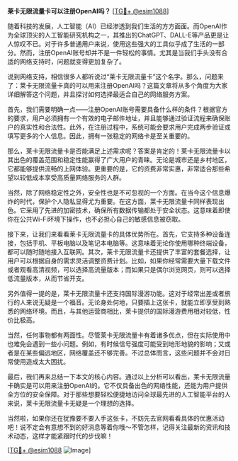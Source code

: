 **莱卡无限流量卡可以注册OpenAI吗？** [[TG💪+ @esim1088](https://t.me/s/esim1088)]

随着科技的发展，人工智能（AI）已经渗透到我们生活的方方面面。而OpenAI作为全球顶尖的人工智能研究机构之一，其推出的ChatGPT、DALL-E等产品更是让人惊叹不已。对于许多普通用户来说，使用这些强大的工具似乎成了生活的一部分。然而，注册OpenAI账号却并不是一件轻松的事情。尤其是当我们手头没有合适的网络支持时，问题就变得更加复杂了。

说到网络支持，相信很多人都听说过“莱卡无限流量卡”这个名字。那么，问题来了：莱卡无限流量卡真的可以用来注册OpenAI吗？这篇文章将从多个角度为大家详细解答这个问题，并且探讨如何选择最适合自己的网络服务方案。

首先，我们需要明确一点——注册OpenAI账号需要具备什么样的条件？根据官方的要求，用户必须拥有一个有效的电子邮件地址，并且能够通过验证流程来确保账户的真实性和合法性。此外，在注册过程中，系统可能会要求用户完成两步验证或填写更多的个人信息。因此，拥有一张稳定的网络卡是至关重要的。

那么，莱卡无限流量卡是否能满足上述需求呢？答案是肯定的！莱卡无限流量卡以其出色的覆盖范围和稳定性能赢得了广大用户的青睐。无论是城市还是乡村地区，它都能够提供流畅的上网体验。更重要的是，它的资费非常实惠，非常适合那些希望以较低成本享受高质量网络服务的人群。

当然，除了网络稳定性之外，安全性也是不可忽视的一个方面。在当今这个信息爆炸的时代，保护个人隐私显得尤为重要。在这方面，莱卡无限流量卡同样表现出色。它采用了先进的加密技术，确保所有数据传输都处于安全状态。这意味着即使你在公共Wi-Fi环境下操作，也不必担心自己的敏感信息被窃取。

接下来，让我们来看看莱卡无限流量卡的具体优势所在。首先，它支持多种设备连接，包括手机、平板电脑以及笔记本电脑等。这意味着无论你使用哪种终端设备，都可以随时随地接入互联网。其次，莱卡无限流量卡还提供了丰富的套餐选择，让用户可以根据自身的需求灵活调整资费计划。比如，如果你经常需要大量下载文件或者观看高清视频，可以选择高流量版本；而如果只是偶尔浏览网页，则可以选择低流量版本，从而节省开支。

另外值得一提的是，莱卡无限流量卡还支持国际漫游功能。这对于经常出差或者旅行的人来说无疑是一个福音。无论身处何地，只要插上这张卡，就能立即享受到熟悉的网络环境。而且，与其他运营商相比，莱卡提供的国际漫游费用相对较低，性价比极高。

当然，任何事物都有两面性。尽管莱卡无限流量卡有着诸多优点，但在实际使用中也难免会遇到一些小问题。例如，有时候信号强度可能受到地形地貌的影响；又或者是在某些偏远地区，网络覆盖还不够完善。不过总体而言，这些问题并不会对日常使用造成太大困扰。

最后，我们再来总结一下本文的核心内容。通过以上分析可以看出，莱卡无限流量卡确实是可以用来注册OpenAI的。它不仅具备出色的网络性能，还能为用户提供全方位的安全保障。对于那些想要轻松便捷地访问全球最先进的人工智能平台的人来说，莱卡无限流量卡无疑是一个理想的选择。

当然啦，如果你还在犹豫要不要入手这张卡，不妨先去官网看看具体的优惠活动吧！说不定会有意想不到的好消息等着你哦～不管怎样，记得关注最新的资讯和技术动态，这样才能紧跟时代的步伐嘛！

[[TG💪+ @esim1088](https://t.me/s/esim1088) ![Image](https://i.postimg.cc/4NQfJmqS/Snipaste-2025-05-13-00-14-12.png)]